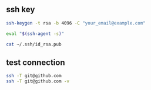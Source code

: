 ## ssh key

```bash
ssh-keygen -t rsa -b 4096 -C "your_email@example.com"

eval "$(ssh-agent -s)"

cat ~/.ssh/id_rsa.pub
```

## test connection

```bash
ssh -T git@github.com
ssh -T git@github.com -v
```
